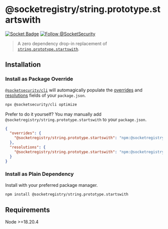 # @socketregistry/string.prototype.startswith

[![Socket Badge](https://socket.dev/api/badge/npm/package/@socketregistry/string.prototype.startswith)](https://socket.dev/npm/package/@socketregistry/string.prototype.startswith)
[![Follow @SocketSecurity](https://img.shields.io/twitter/follow/SocketSecurity?style=social)](https://twitter.com/SocketSecurity)

> A zero dependency drop-in replacement of
> [`string.prototype.startswith`](https://www.npmjs.com/package/string.prototype.startswith).

## Installation

### Install as Package Override

[`@socketsecurity/cli`](https://www.npmjs.com/package/@socketsecurity/cli) will
automagically populate the
[overrides](https://docs.npmjs.com/cli/v9/configuring-npm/package-json#overrides)
and [resolutions](https://yarnpkg.com/configuration/manifest#resolutions) fields
of your `package.json`.

```sh
npx @socketsecurity/cli optimize
```

Prefer to do it yourself? You may manually add
`@socketregistry/string.prototype.startswith` to your `package.json`.

```json
{
  "overrides": {
    "@socketregistry/string.prototype.startswith": "npm:@socketregistry/string.prototype.startswith@^1"
  },
  "resolutions": {
    "@socketregistry/string.prototype.startswith": "npm:@socketregistry/string.prototype.startswith@^1"
  }
}
```

### Install as Plain Dependency

Install with your preferred package manager.

```sh
npm install @socketregistry/string.prototype.startswith
```

## Requirements

Node &gt;=18.20.4
